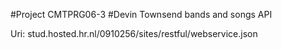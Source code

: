 #Project CMTPRG06-3
#Devin Townsend bands and songs API

Uri: stud.hosted.hr.nl/0910256/sites/restful/webservice.json